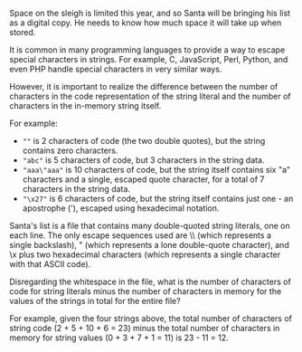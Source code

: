 Space on the sleigh is limited this year, and so Santa will
be bringing his list as a digital copy. He needs to know how
much space it will take up when stored.

It is common in many programming languages to provide a way
to escape special characters in strings. For example, C,
JavaScript, Perl, Python, and even PHP handle special
characters in very similar ways.

However, it is important to realize the difference between
the number of characters in the code representation of the
string literal and the number of characters in the in-memory
string itself.

For example:

* `""` is 2 characters of code (the two double quotes), but
  the string contains zero characters.
* `"abc"` is 5 characters of code, but 3 characters in the
  string data.
* `"aaa\"aaa"` is 10 characters of code, but the string itself
  contains six "a" characters and a single, escaped quote
  character, for a total of 7 characters in the string data.
* `"\x27"` is 6 characters of code, but the string itself
  contains just one - an apostrophe ('), escaped using
  hexadecimal notation.

Santa's list is a file that contains many double-quoted
string literals, one on each line. The only escape sequences
used are \\\\ (which represents a single backslash), \"
(which represents a lone double-quote character), and \x
plus two hexadecimal characters (which represents a single
character with that ASCII code).

Disregarding the whitespace in the file, what is the number
of characters of code for string literals minus the number
of characters in memory for the values of the strings in
total for the entire file?

For example, given the four strings above, the total number
of characters of string code (2 + 5 + 10 + 6 = 23) minus the
total number of characters in memory for string values (0 +
3 + 7 + 1 = 11) is 23 - 11 = 12.
